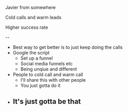 Javier from somewhere

Cold calls and warm leads

Higher success rate

--

- Best way to get better is to just keep doing the calls
- Google the script
	- Set up a funnel
	- Social media funnels etc
	- Being unqiue and different
- People to cold call and warm call
	- I'll share this with other people
	- You just gotta do it
- It's just gotta be that
	- 